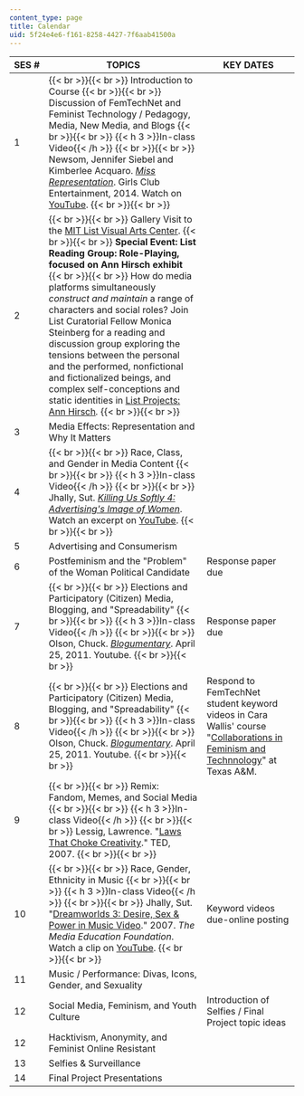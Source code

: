 ```yaml
---
content_type: page
title: Calendar
uid: 5f24e4e6-f161-8258-4427-7f6aab41500a
---
```


| SES # | TOPICS | KEY DATES |
| --- | --- | --- |
| 1 |  {{< br >}}{{< br >}} Introduction to Course {{< br >}}{{< br >}} Discussion of FemTechNet and Feminist Technology / Pedagogy, Media, New Media, and Blogs {{< br >}}{{< br >}} {{< h 3 >}}In-class Video{{< /h >}} {{< br >}}{{< br >}} Newsom, Jennifer Siebel and Kimberlee Acquaro. [_Miss Representation_](http://www.imdb.com/title/tt1784538/?ref_=fn_al_tt_1). Girls Club Entertainment, 2014. Watch on [YouTube](https://www.youtube.com/watch?v=W2UZZV3xU6Q). {{< br >}}{{< br >}}  | &nbsp; |
| 2 |  {{< br >}}{{< br >}} Gallery Visit to the [MIT List Visual Arts Center](https://listart.mit.edu/). {{< br >}}{{< br >}} **Special Event: List Reading Group: Role-Playing, focused on Ann Hirsch exhibit** {{< br >}}{{< br >}} How do media platforms simultaneously _construct and maintain_ a range of characters and social roles? Join List Curatorial Fellow Monica Steinberg for a reading and discussion group exploring the tensions between the personal and the performed, nonfictional and fictionalized beings, and complex self-conceptions and static identities in [List Projects: Ann Hirsch](https://listart.mit.edu/exhibitions/list-projects-ann-hirsch)_._ {{< br >}}{{< br >}}  | &nbsp; |
| 3 | Media Effects: Representation and Why It Matters | &nbsp; |
| 4 |  {{< br >}}{{< br >}} Race, Class, and Gender in Media Content {{< br >}}{{< br >}} {{< h 3 >}}In-class Video{{< /h >}} {{< br >}}{{< br >}} Jhally, Sut. [_Killing Us Softly 4: Advertising's Image of Women_](http://www.imdb.com/title/tt2507550/?ref_=fn_al_tt_4). Watch an excerpt on [YouTube](https://www.youtube.com/watch?v=mxfmdfj_KhQ). {{< br >}}{{< br >}}  | &nbsp; |
| 5 | Advertising and Consumerism | &nbsp; |
| 6 | Postfeminism and the "Problem" of the Woman Political Candidate | Response paper due |
| 7 |  {{< br >}}{{< br >}} Elections and Participatory (Citizen) Media, Blogging, and "Spreadability" {{< br >}}{{< br >}} {{< h 3 >}}In-class Video{{< /h >}} {{< br >}}{{< br >}} Olson, Chuck. [_Blogumentary_](https://www.youtube.com/watch?v=c0GFwhxBK-g). April 25, 2011. Youtube. {{< br >}}{{< br >}}  | Response paper due |
| 8 |  {{< br >}}{{< br >}} Elections and Participatory (Citizen) Media, Blogging, and "Spreadability" {{< br >}}{{< br >}} {{< h 3 >}}In-class Video{{< /h >}} {{< br >}}{{< br >}} Olson, Chuck. [_Blogumentary_](http://www.youtube.com/watch?v=c0GFwhxBK-g). April 25, 2011. Youtube. {{< br >}}{{< br >}}  | Respond to FemTechNet student keyword videos in Cara Wallis' course "[Collaborations in Feminism and Technnology](http://femtechnet.org/docc/collaborations-in-feminism-technology-sept-dec-2015/)" at Texas A&M. |
| 9 |  {{< br >}}{{< br >}} Remix: Fandom, Memes, and Social Media {{< br >}}{{< br >}} {{< h 3 >}}In-class Video{{< /h >}} {{< br >}}{{< br >}} Lessig, Lawrence. "[Laws That Choke Creativity](https://www.ted.com/talks/larry_lessig_says_the_law_is_strangling_creativity?language=en)." TED, 2007. {{< br >}}{{< br >}}  | &nbsp; |
| 10 |  {{< br >}}{{< br >}} Race, Gender, Ethnicity in Music {{< br >}}{{< br >}} {{< h 3 >}}In-class Video{{< /h >}} {{< br >}}{{< br >}} Jhally, Sut. "[Dreamworlds 3: Desire, Sex & Power in Music Video](http://shop.mediaed.org/dreamworlds-3-p86.aspx)." 2007. _The Media Education Foundation_. Watch a clip on [YouTube](https://www.youtube.com/watch?v=JDMo5cIJN3A). {{< br >}}{{< br >}}  | Keyword videos due-online posting |
| 11 | Music / Performance: Divas, Icons, Gender, and Sexuality | &nbsp; |
| 12 | Social Media, Feminism, and Youth Culture | Introduction of Selfies / Final Project topic ideas |
| 12 | Hacktivism, Anonymity, and Feminist Online Resistant | &nbsp; |
| 13 | Selfies & Surveillance | &nbsp; |
| 14 | Final Project Presentations |